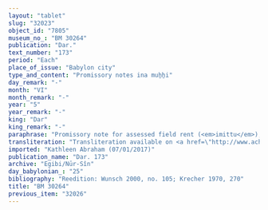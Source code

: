 ```yaml
---
layout: "tablet"
slug: "32023"
object_id: "7805"
museum_no_: "BM 30264"
publication: "Dar."
text_number: "173"
period: "Each"
place_of_issue: "Babylon city"
type_and_content: "Promissory notes ina muẖẖi"
day_remark: "-"
month: "VI"
month_remark: "-"
year: "5"
year_remark: "-"
king: "Dar"
king_remark: "-"
paraphrase: "Promissory note for assessed field rent (<em>imittu</em>), to be delivered in dates and in emmer wheat.<br /> <strong>B</strong> owes 26 kor [of dates] and 2.1.4 kor of emmer wheat (<em>kunā&scaron;u</em>) to <strong>A</strong>. It is the assessed field rent on land on land (<em>imitti eqli</em>) located at the Zabunu-ditch. The dates should be delivered in one instalment according to the creditor&rsquo;s measure to the courtyard. Deliver is due in Arahsamna (VIII). He should also deliver the usual by-products of the date cultivation: for each kor of dates he shall give (the custormay amounts of) spathes (<em>tuhallu</em>), spadices (<em>gip&ucirc;</em>), (and) fibres (<em>mangagu</em>), a load of firewood, and 2 <em>darīku</em>-containers. The emmer wheat should be delivered in Ta&scaron;rīt (VII). In addition, there is a promissory note for silver that is still pending against <strong>B</strong>. No payment has been received (<em>eṭēru</em> G Stat) for the gardener&#39;s remuneration (<em>&scaron;issinnu</em>) nor for the services of the agricultural supervisor (<em>gugallu</em>).<br /> &nbsp;<br /> <strong>A </strong>= Marduk-nāṣir-apli/Itti-Marduk-balāṭu//Egibi; <strong>B </strong>= Nab&ucirc;-iddin"
transliteration: "Transliteration available on <a href=\"http://www.achemenet.com/fr/item/?/1332474=wunsch&l=a&c=1&t=1.4/2/96/1/1328512\" target=\"_blank\">Achemenet</a>"
imported: "Kathleen Abraham (07/01/2017)"
publication_name: "Dar. 173"
archive: "Egibi/Nūr-Sîn"
day_babylonian_: "25"
bibliography: "Reedition: Wunsch 2000, no. 105; Krecher 1970, 270"
title: "BM 30264"
previous_item: "32026"
---
```

